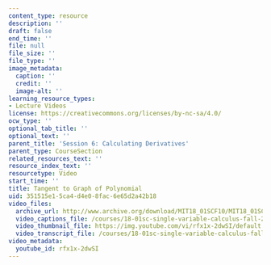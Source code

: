 ```yaml
---
content_type: resource
description: ''
draft: false
end_time: ''
file: null
file_size: ''
file_type: ''
image_metadata:
  caption: ''
  credit: ''
  image-alt: ''
learning_resource_types:
- Lecture Videos
license: https://creativecommons.org/licenses/by-nc-sa/4.0/
ocw_type: ''
optional_tab_title: ''
optional_text: ''
parent_title: 'Session 6: Calculating Derivatives'
parent_type: CourseSection
related_resources_text: ''
resource_index_text: ''
resourcetype: Video
start_time: ''
title: Tangent to Graph of Polynomial
uid: 351515e1-5ca4-d4e0-8fac-6e65d2a42b18
video_files:
  archive_url: http://www.archive.org/download/MIT18_01SCF10/MIT18_01SCF10Rec_05_300k.mp4
  video_captions_file: /courses/18-01sc-single-variable-calculus-fall-2010/680def4db8555da3a47a7eff8252ab7e_rfx1x-2dwSI.vtt
  video_thumbnail_file: https://img.youtube.com/vi/rfx1x-2dwSI/default.jpg
  video_transcript_file: /courses/18-01sc-single-variable-calculus-fall-2010/9d037d6e35b3f5e0886a349533819c58_rfx1x-2dwSI.pdf
video_metadata:
  youtube_id: rfx1x-2dwSI
---
```

